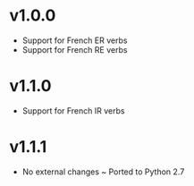 v1.0.0
======
+ Support for French ER verbs
+ Support for French RE verbs

v1.1.0
======
+ Support for French IR verbs

v1.1.1
======
* No external changes
~ Ported to Python 2.7

